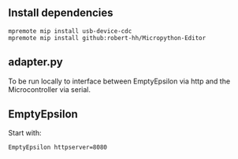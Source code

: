 ## Install dependencies

```
mpremote mip install usb-device-cdc
mpremote mip install github:robert-hh/Micropython-Editor
```

## adapter.py

To be run locally to interface between EmptyEpsilon via http
and the Microcontroller via serial.

## EmptyEpsilon

Start with:
```
EmptyEpsilon httpserver=8080
```
